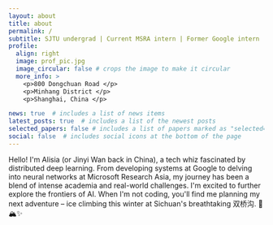 ```yaml
---
layout: about
title: about
permalink: /
subtitle: SJTU undergrad | Current MSRA intern | Former Google intern
profile:
  align: right
  image: prof_pic.jpg
  image_circular: false # crops the image to make it circular
  more_info: >
    <p>800 Dongchuan Road </p>
    <p>Minhang District </p>
    <p>Shanghai, China </p>

news: true  # includes a list of news items
latest_posts: true  # includes a list of the newest posts
selected_papers: false # includes a list of papers marked as "selected={true}"
social: false  # includes social icons at the bottom of the page
---
```


Hello! I'm Alisia (or Jinyi Wan back in China), a tech whiz fascinated by distributed deep learning. From developing systems at Google to delving into neural networks at Microsoft Research Asia, my journey has been a blend of intense academia and real-world challenges. I'm excited to further explore the frontiers of AI. When I'm not coding, you'll find me planning my next adventure – ice climbing this winter at Sichuan's breathtaking 双桥沟. 🌟🏔️✨
